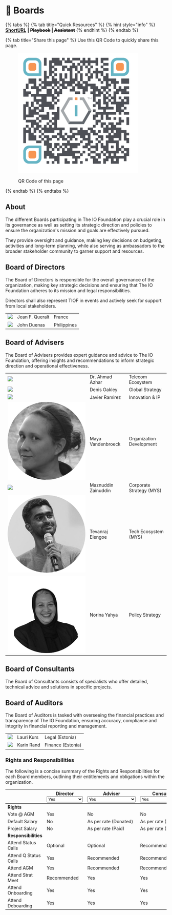 # 👥 Boards

{% tabs %}
{% tab title="Quick Resources" %}
{% hint style="info" %}
[**ShortURL**](https://short.theiofoundation.org/TIOFOrgBoards) **|&#x20;**~~**Playbook**~~**&#x20;|&#x20;**~~**Assistant**~~
{% endhint %}
{% endtab %}

{% tab title="Share this page" %}
Use this QR Code to quickly share this page.

<figure><img src="../../.gitbook/assets/TIOFOrganizationBoards_4096x4096.png" alt="" width="375"><figcaption><p>QR Code of this page</p></figcaption></figure>
{% endtab %}
{% endtabs %}

## About

The different Boards participating in The IO Foundation play a crucial role in its governance as well as setting its strategic direction and policies to ensure the organization's mission and goals are effectively pursued.

They provide oversight and guidance, making key decisions on budgeting, activities and long-term planning, while also serving as ambassadors to the broader stakeholder community to garner support and resources.



## Board of Directors

The Board of Directors is responsible for the overall governance of the organization, making key strategic decisions and ensuring that The IO Foundation adheres to its mission and legal responsibilities.

Directors shall also represent TIOF in events and actively seek for support from local stakeholders.

|                                                                                         |                 |             |
| --------------------------------------------------------------------------------------- | --------------- | ----------- |
| ![](<../../.gitbook/assets/\[TIOF] Comms \[P] ProfilePic JFQ BW Circle.T XXX v1.0.png>) | Jean F. Queralt | France      |
| ![](<../../.gitbook/assets/\[TIOF] Comms \[P] ProfilePic JD BW Circle.T XXX v1.0.png>)  | John Duenas     | Philippines |

## Board of Advisers

The Board of Advisers provides expert guidance and advice to The IO Foundation, offering insights and recommendations to inform strategic direction and operational effectiveness.

|                                                                                        |                     |                          |
| -------------------------------------------------------------------------------------- | ------------------- | ------------------------ |
| ![](<../../.gitbook/assets/\[TIOF] Comms \[P] ProfilePic AA BW Circle.T XXX v1.0.png>) | Dr. Ahmad Azhar     | Telecom Ecosystem        |
| ![](<../../.gitbook/assets/\[TIOF] Comms \[P] ProfilePic.DO BW Circle.T XXX v1.0.png>) | Denis Oakley        | Global Strategy          |
| ![](<../../.gitbook/assets/\[TIOF] Comms \[P] ProfilePic JR BW Circle.T XXX v1.0.png>) | Javier Ramirez      | Innovation & IP          |
| ![](<../../.gitbook/assets/\[TIOF] Avatar-modified.png>)                               | Maya Vandenbroeck   | Organization Development |
| ![](<../../.gitbook/assets/\[TIOF] Comms \[P] ProfilePic MZ BW Circle.T XXX v1.0.png>) | Maznuddin Zainuddin | Corporate Strategy (MYS) |
| ![](<../../.gitbook/assets/\[TIOF] Avatar-modified (2).png>)                           | Tevanraj Elengoe    | Tech Ecosystem (MYS)     |
| ![](<../../.gitbook/assets/\[TIOF] Avatar-modified (1).png>)                           | Norina Yahya        | Policy Strategy          |

## Board of Consultants

The Board of Consultants consists of specialists who offer detailed, technical advice and solutions in specific projects.

## Board of Auditors

The Board of Auditors is tasked with overseeing the financial practices and transparency of The IO Foundation, ensuring accuracy, compliance and integrity in financial reporting and management.

|                                                                                        |            |                   |
| -------------------------------------------------------------------------------------- | ---------- | ----------------- |
| ![](<../../.gitbook/assets/\[TIOF] Comms \[P] ProfilePic LK BW Circle.T XXX v1.0.png>) | Lauri Kurs | Legal (Estonia)   |
| ![](<../../.gitbook/assets/\[TIOF] Comms \[P] ProfilePic KR BW Circle.T XXX v1.0.png>) | Karin Rand | Finance (Estonia) |

### Rights and Responsibilities

The following is a concise summary of the Rights and Responsibilities for each Board members, outlining their entitlements and obligations within the organization.

<table><thead><tr><th width="174"></th><th width="139">Director<select><option value="8da6b515ce304f51b738415c7347165a" label="Yes" color="blue"></option><option value="11bfc056215548a8aaf7e1549fb8bf64" label="No" color="blue"></option><option value="728954a1c4864a11ad7e712bce8ff575" label="Mandatory" color="blue"></option><option value="3e9e2a4807ef426e97e47410a142aecb" label="Recommended" color="blue"></option><option value="690f907faafe40cca2e82d0dd9671b27" label="Optional" color="blue"></option></select></th><th width="138">Adviser<select><option value="bdd4097a1009482d84d980907863c9ab" label="Yes" color="blue"></option><option value="d64e0dc628084c15b723e5e6a2427c0d" label="No" color="blue"></option><option value="56235f85c73b4a74920b57277da590d2" label="Mandatory" color="blue"></option><option value="faf4ad16abff46cdbee40a6b17b13f9c" label="Recommended" color="blue"></option><option value="5fb1efd56ff040bb8b3ca90feb1b37fa" label="Optional" color="blue"></option><option value="55ddb33f193744f3b7c9302195cb880d" label="As per rate (Donated)" color="blue"></option><option value="5cebf2982dc5462ea59c9dd7b257abea" label="As per rate (Paid)" color="blue"></option></select></th><th>Consultant<select><option value="d973700e491a4cc1acce7185b9367e7c" label="Yes" color="blue"></option><option value="96bf3da49fb1429b8ac66754d98af720" label="No" color="blue"></option><option value="bd9faced3f1b45e8b4fbac22f6bebffe" label="Mandatory" color="blue"></option><option value="4d791e6ce9784ca58901595b07675fd0" label="Recommended" color="blue"></option><option value="9b537ff3f74c45328a89d9a613df710c" label="Optional" color="blue"></option><option value="982b617f63f74e8ca7cf3183e1558f25" label="As per rate (Donated)" color="blue"></option><option value="b667d27d8e1545b186268b2c09dfd4b3" label="As per rate (Paid)" color="blue"></option></select></th><th>Auditor<select><option value="a01a38d43ff141a780e48daf354ab692" label="Yes" color="blue"></option><option value="b286983ee8dc44f7a7ca9557fb6527b7" label="No" color="blue"></option><option value="3ea70447d69a4bffb569344ec0959ceb" label="Mandatory" color="blue"></option><option value="e9620b1aee454b55a2902050d10fa7fb" label="Recommended" color="blue"></option><option value="0be76df796004ea590ff291bebc52629" label="Optional" color="blue"></option><option value="254be280bb2a4de6af5e42762d015a6a" label="As per rate (Donated)" color="blue"></option><option value="e9182090a5c5403b81febf7e48e7c79b" label="As per rate (Paid)" color="blue"></option></select></th></tr></thead><tbody><tr><td><strong>Rights</strong></td><td></td><td></td><td></td><td></td></tr><tr><td>Vote @ AGM</td><td><span data-option="8da6b515ce304f51b738415c7347165a">Yes</span></td><td><span data-option="d64e0dc628084c15b723e5e6a2427c0d">No</span></td><td><span data-option="96bf3da49fb1429b8ac66754d98af720">No</span></td><td><span data-option="b286983ee8dc44f7a7ca9557fb6527b7">No</span></td></tr><tr><td>Default Salary</td><td><span data-option="11bfc056215548a8aaf7e1549fb8bf64">No</span></td><td><span data-option="55ddb33f193744f3b7c9302195cb880d">As per rate (Donated)</span></td><td><span data-option="982b617f63f74e8ca7cf3183e1558f25">As per rate (Donated)</span></td><td><span data-option="e9182090a5c5403b81febf7e48e7c79b">As per rate (Paid)</span></td></tr><tr><td>Project Salary</td><td><span data-option="11bfc056215548a8aaf7e1549fb8bf64">No</span></td><td><span data-option="5cebf2982dc5462ea59c9dd7b257abea">As per rate (Paid)</span></td><td><span data-option="b667d27d8e1545b186268b2c09dfd4b3">As per rate (Paid)</span></td><td><span data-option="e9182090a5c5403b81febf7e48e7c79b">As per rate (Paid)</span></td></tr><tr><td><strong>Responsibilities</strong></td><td></td><td></td><td></td><td></td></tr><tr><td>Attend Status Calls</td><td><span data-option="690f907faafe40cca2e82d0dd9671b27">Optional</span></td><td><span data-option="5fb1efd56ff040bb8b3ca90feb1b37fa">Optional</span></td><td><span data-option="4d791e6ce9784ca58901595b07675fd0">Recommended</span></td><td><span data-option="b286983ee8dc44f7a7ca9557fb6527b7">No</span></td></tr><tr><td>Attend Q Status Calls</td><td><span data-option="8da6b515ce304f51b738415c7347165a">Yes</span></td><td><span data-option="faf4ad16abff46cdbee40a6b17b13f9c">Recommended</span></td><td><span data-option="4d791e6ce9784ca58901595b07675fd0">Recommended</span></td><td><span data-option="0be76df796004ea590ff291bebc52629">Optional</span></td></tr><tr><td>Attend AGM</td><td><span data-option="8da6b515ce304f51b738415c7347165a">Yes</span></td><td><span data-option="faf4ad16abff46cdbee40a6b17b13f9c">Recommended</span></td><td><span data-option="4d791e6ce9784ca58901595b07675fd0">Recommended</span></td><td><span data-option="e9620b1aee454b55a2902050d10fa7fb">Recommended</span></td></tr><tr><td>Attend Strat Meet</td><td><span data-option="3e9e2a4807ef426e97e47410a142aecb">Recommended</span></td><td><span data-option="bdd4097a1009482d84d980907863c9ab">Yes</span></td><td><span data-option="d973700e491a4cc1acce7185b9367e7c">Yes</span></td><td><span data-option="0be76df796004ea590ff291bebc52629">Optional</span></td></tr><tr><td>Attend Onboarding</td><td><span data-option="8da6b515ce304f51b738415c7347165a">Yes</span></td><td><span data-option="bdd4097a1009482d84d980907863c9ab">Yes</span></td><td><span data-option="d973700e491a4cc1acce7185b9367e7c">Yes</span></td><td><span data-option="a01a38d43ff141a780e48daf354ab692">Yes</span></td></tr><tr><td>Attend Deboarding</td><td><span data-option="8da6b515ce304f51b738415c7347165a">Yes</span></td><td><span data-option="bdd4097a1009482d84d980907863c9ab">Yes</span></td><td><span data-option="d973700e491a4cc1acce7185b9367e7c">Yes</span></td><td><span data-option="a01a38d43ff141a780e48daf354ab692">Yes</span></td></tr></tbody></table>


